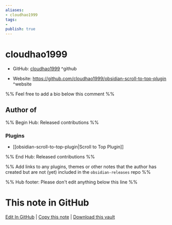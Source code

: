 ```yaml
---
aliases:
- cloudhao1999
tags:
- 
publish: true
---
```


# cloudhao1999

- GitHub: [cloudhao1999](https://github.com/cloudhao1999/) ^github
<!-- - Discord: `@` ^discord-->
- Website: <https://github.com/cloudhao1999/obsidian-scroll-to-top-plugin> ^website
<!-- - [[Publish sites|Publish site]]: <https://> ^publish-->

%% Feel free to add a bio below this comment %%


## Author of

%% Begin Hub: Released contributions %%
### Plugins
- [[obsidian-scroll-to-top-plugin|Scroll to Top Plugin]]

%% End Hub: Released contributions %%

%% Add links to any plugins, themes or other notes that the author has created but are not (yet) included in the `obsidian-releases` repo %%

<!--
### Unlisted plugins
-->

<!--
### Others
-->

<!--
## Sponsor this author
-->

<!-- - [[GitHub sponsors]]: [Sponsor @cloudhao1999 on GitHub Sponsors](https://github.com/sponsors/cloudhao1999) ^github-sponsor-->
<!-- - [[Buy me a coffee]]: <https://> ^buy-me-a-coffee-->
<!-- - [[PayPal]]: <https://> ^paypal-->
<!-- - [[Patreon]]: <https://> ^patreon-->

<!--
## Follow this author
-->

<!-- - [[YouTube Channels|On YouTube]]: <https://> ^youtube-->
<!-- - Twitter: <https://> ^twitter-->
<!-- - ... -->

%% Hub footer: Please don't edit anything below this line %%

# This note in GitHub

<span class="git-footer">[Edit In GitHub](https://github.dev/obsidian-community/obsidian-hub/blob/main/01%20-%20Community/People/cloudhao1999.md "git-hub-edit-note") | [Copy this note](https://raw.githubusercontent.com/obsidian-community/obsidian-hub/main/01%20-%20Community/People/cloudhao1999.md "git-hub-copy-note") | [Download this vault](https://github.com/obsidian-community/obsidian-hub/archive/refs/heads/main.zip "git-hub-download-vault") </span>
